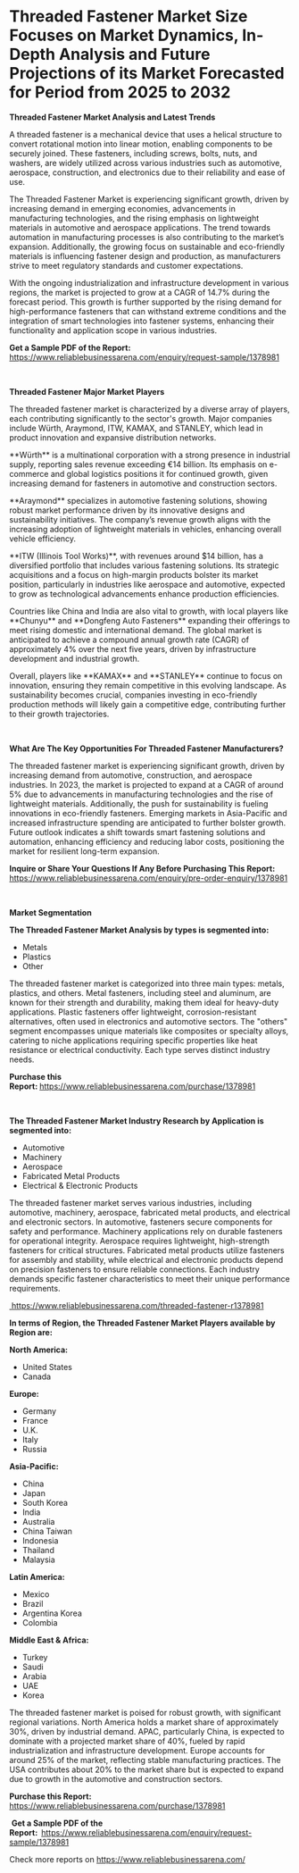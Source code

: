 <p><h1>Threaded Fastener Market Size Focuses on Market Dynamics, In-Depth Analysis and Future Projections of its Market Forecasted for Period from 2025 to 2032</h1></p><p><strong>Threaded Fastener Market Analysis and Latest Trends</strong></p>
<p><p>A threaded fastener is a mechanical device that uses a helical structure to convert rotational motion into linear motion, enabling components to be securely joined. These fasteners, including screws, bolts, nuts, and washers, are widely utilized across various industries such as automotive, aerospace, construction, and electronics due to their reliability and ease of use.</p><p>The Threaded Fastener Market is experiencing significant growth, driven by increasing demand in emerging economies, advancements in manufacturing technologies, and the rising emphasis on lightweight materials in automotive and aerospace applications. The trend towards automation in manufacturing processes is also contributing to the market’s expansion. Additionally, the growing focus on sustainable and eco-friendly materials is influencing fastener design and production, as manufacturers strive to meet regulatory standards and customer expectations.</p><p>With the ongoing industrialization and infrastructure development in various regions, the market is projected to grow at a CAGR of 14.7% during the forecast period. This growth is further supported by the rising demand for high-performance fasteners that can withstand extreme conditions and the integration of smart technologies into fastener systems, enhancing their functionality and application scope in various industries.</p></p>
<p><strong>Get a Sample PDF of the Report:&nbsp;</strong> <a href="https://www.reliablebusinessarena.com/enquiry/request-sample/1378981?utm_campaign=1871&utm_medium=2&utm_source=Github&utm_content=ia&utm_term=16022025&utm_id=threaded-fastener">https://www.reliablebusinessarena.com/enquiry/request-sample/1378981</a></p>
<p>&nbsp;</p>
<p><strong>Threaded Fastener Major Market Players</strong></p>
<p><p>The threaded fastener market is characterized by a diverse array of players, each contributing significantly to the sector's growth. Major companies include Würth, Araymond, ITW, KAMAX, and STANLEY, which lead in product innovation and expansive distribution networks.</p><p>**Würth** is a multinational corporation with a strong presence in industrial supply, reporting sales revenue exceeding €14 billion. Its emphasis on e-commerce and global logistics positions it for continued growth, given increasing demand for fasteners in automotive and construction sectors.</p><p>**Araymond** specializes in automotive fastening solutions, showing robust market performance driven by its innovative designs and sustainability initiatives. The company’s revenue growth aligns with the increasing adoption of lightweight materials in vehicles, enhancing overall vehicle efficiency.</p><p>**ITW (Illinois Tool Works)**, with revenues around $14 billion, has a diversified portfolio that includes various fastening solutions. Its strategic acquisitions and a focus on high-margin products bolster its market position, particularly in industries like aerospace and automotive, expected to grow as technological advancements enhance production efficiencies.</p><p>Countries like China and India are also vital to growth, with local players like **Chunyu** and **Dongfeng Auto Fasteners** expanding their offerings to meet rising domestic and international demand. The global market is anticipated to achieve a compound annual growth rate (CAGR) of approximately 4% over the next five years, driven by infrastructure development and industrial growth.</p><p>Overall, players like **KAMAX** and **STANLEY** continue to focus on innovation, ensuring they remain competitive in this evolving landscape. As sustainability becomes crucial, companies investing in eco-friendly production methods will likely gain a competitive edge, contributing further to their growth trajectories.</p></p>
<p>&nbsp;</p>
<p><strong>What Are The Key Opportunities For Threaded Fastener Manufacturers?</strong></p>
<p><p>The threaded fastener market is experiencing significant growth, driven by increasing demand from automotive, construction, and aerospace industries. In 2023, the market is projected to expand at a CAGR of around 5% due to advancements in manufacturing technologies and the rise of lightweight materials. Additionally, the push for sustainability is fueling innovations in eco-friendly fasteners. Emerging markets in Asia-Pacific and increased infrastructure spending are anticipated to further bolster growth. Future outlook indicates a shift towards smart fastening solutions and automation, enhancing efficiency and reducing labor costs, positioning the market for resilient long-term expansion.</p></p>
<p><strong>Inquire or Share Your Questions If Any Before Purchasing This Report:</strong> <a href="https://www.reliablebusinessarena.com/enquiry/pre-order-enquiry/1378981?utm_campaign=1871&utm_medium=2&utm_source=Github&utm_content=ia&utm_term=16022025&utm_id=threaded-fastener">https://www.reliablebusinessarena.com/enquiry/pre-order-enquiry/1378981</a></p>
<p>&nbsp;</p>
<p><strong>Market Segmentation</strong></p>
<p><strong>The Threaded Fastener Market Analysis by types is segmented into:</strong></p>
<p><ul><li>Metals</li><li>Plastics</li><li>Other</li></ul></p>
<p><p>The threaded fastener market is categorized into three main types: metals, plastics, and others. Metal fasteners, including steel and aluminum, are known for their strength and durability, making them ideal for heavy-duty applications. Plastic fasteners offer lightweight, corrosion-resistant alternatives, often used in electronics and automotive sectors. The "others" segment encompasses unique materials like composites or specialty alloys, catering to niche applications requiring specific properties like heat resistance or electrical conductivity. Each type serves distinct industry needs.</p></p>
<p><strong>Purchase this Report:&nbsp;</strong><a href="https://www.reliablebusinessarena.com/purchase/1378981?utm_campaign=1871&utm_medium=2&utm_source=Github&utm_content=ia&utm_term=16022025&utm_id=threaded-fastener">https://www.reliablebusinessarena.com/purchase/1378981</a></p>
<p>&nbsp;</p>
<p><strong>The Threaded Fastener Market Industry Research by Application is segmented into:</strong></p>
<p><ul><li>Automotive</li><li>Machinery</li><li>Aerospace</li><li>Fabricated Metal Products</li><li>Electrical & Electronic Products</li></ul></p>
<p><p>The threaded fastener market serves various industries, including automotive, machinery, aerospace, fabricated metal products, and electrical and electronic sectors. In automotive, fasteners secure components for safety and performance. Machinery applications rely on durable fasteners for operational integrity. Aerospace requires lightweight, high-strength fasteners for critical structures. Fabricated metal products utilize fasteners for assembly and stability, while electrical and electronic products depend on precision fasteners to ensure reliable connections. Each industry demands specific fastener characteristics to meet their unique performance requirements.</p></p>
<p><a href="https://www.reliablebusinessarena.com/threaded-fastener-r1378981?utm_campaign=1871&utm_medium=2&utm_source=Github&utm_content=ia&utm_term=16022025&utm_id=threaded-fastener">&nbsp;https://www.reliablebusinessarena.com/threaded-fastener-r1378981</a></p>
<p><strong>In terms of Region, the Threaded Fastener Market Players available by Region are:</strong></p>
<p>
    <p> <strong> North America: </strong>
        <ul>
            <li>United States</li>
            <li>Canada</li>
        </ul>
        </p> 
    <p> <strong> Europe: </strong>
        <ul>
            <li>Germany</li>
            <li>France</li>
            <li>U.K.</li>
            <li>Italy</li>
            <li>Russia</li>
        </ul>
        </p> 
    <p> <strong> Asia-Pacific: </strong>
        <ul>
            <li>China</li>
            <li>Japan</li>
            <li>South Korea</li>
            <li>India</li>
            <li>Australia</li>
            <li>China Taiwan</li>
            <li>Indonesia</li>
            <li>Thailand</li>
            <li>Malaysia</li>
        </ul>
        </p> 
    <p> <strong> Latin America: </strong>
        <ul>
            <li>Mexico</li>
            <li>Brazil</li>
            <li>Argentina Korea</li>
            <li>Colombia</li>
        </ul>
        </p> 
    <p> <strong> Middle East & Africa: </strong>
        <ul>
            <li>Turkey</li>
            <li>Saudi</li>
            <li>Arabia</li>
            <li>UAE</li>
            <li>Korea</li>
        </ul>
    </p>
    </p>
<p><p>The threaded fastener market is poised for robust growth, with significant regional variations. North America holds a market share of approximately 30%, driven by industrial demand. APAC, particularly China, is expected to dominate with a projected market share of 40%, fueled by rapid industrialization and infrastructure development. Europe accounts for around 25% of the market, reflecting stable manufacturing practices. The USA contributes about 20% to the market share but is expected to expand due to growth in the automotive and construction sectors.</p></p>
<p><strong>Purchase this Report: </strong><a href="https://www.reliablebusinessarena.com/purchase/1378981?utm_campaign=1871&utm_medium=2&utm_source=Github&utm_content=ia&utm_term=16022025&utm_id=threaded-fastener">https://www.reliablebusinessarena.com/purchase/1378981</a></p>
<p>&nbsp;<strong>Get a Sample PDF of the Report:&nbsp;&nbsp;</strong><a href="https://www.reliablebusinessarena.com/enquiry/request-sample/1378981?utm_campaign=1871&utm_medium=2&utm_source=Github&utm_content=ia&utm_term=16022025&utm_id=threaded-fastener">https://www.reliablebusinessarena.com/enquiry/request-sample/1378981</a></p>
<p><strong></strong></p>
<p>Check more reports on <a href="https://www.reliablebusinessarena.com/?utm_campaign=1871&utm_medium=2&utm_source=Github&utm_content=ia&utm_term=16022025&utm_id=threaded-fastener">https://www.reliablebusinessarena.com/</a></p>